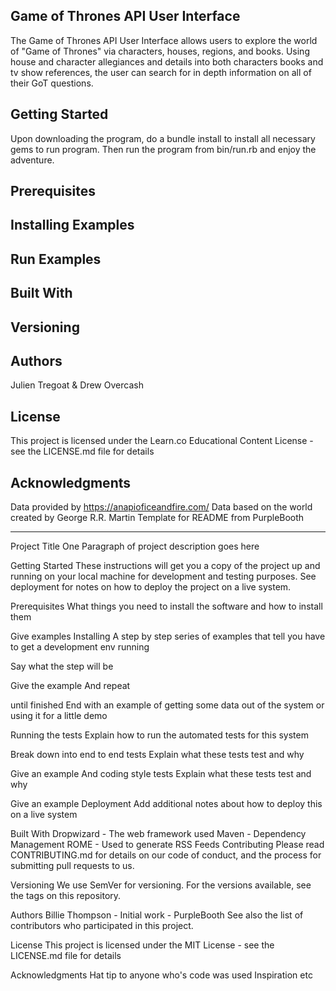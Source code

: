 ## Game of Thrones API User Interface ##

The Game of Thrones API User Interface allows users to explore the world of "Game of Thrones" via characters,
houses, regions, and books. Using house and character allegiances and details into both characters books and
tv show references, the user can search for in depth information on all of their GoT questions.

## Getting Started ##

Upon downloading the program, do a bundle install to install all necessary gems to run program. Then run
the program from bin/run.rb and enjoy the adventure.

## Prerequisites ##

## Installing Examples ##

## Run Examples ##

## Built With ##

## Versioning ##

## Authors ##
Julien Tregoat & Drew Overcash

## License ##
This project is licensed under the Learn.co Educational Content License - see the LICENSE.md file for details

## Acknowledgments ##
Data provided by https://anapioficeandfire.com/
Data based on the world created by George R.R. Martin
Template for README from PurpleBooth

_________________________

Project Title
One Paragraph of project description goes here

Getting Started
These instructions will get you a copy of the project up and running on your local machine for development and testing purposes. See deployment for notes on how to deploy the project on a live system.

Prerequisites
What things you need to install the software and how to install them

Give examples
Installing
A step by step series of examples that tell you have to get a development env running

Say what the step will be

Give the example
And repeat

until finished
End with an example of getting some data out of the system or using it for a little demo

Running the tests
Explain how to run the automated tests for this system

Break down into end to end tests
Explain what these tests test and why

Give an example
And coding style tests
Explain what these tests test and why

Give an example
Deployment
Add additional notes about how to deploy this on a live system

Built With
Dropwizard - The web framework used
Maven - Dependency Management
ROME - Used to generate RSS Feeds
Contributing
Please read CONTRIBUTING.md for details on our code of conduct, and the process for submitting pull requests to us.

Versioning
We use SemVer for versioning. For the versions available, see the tags on this repository.

Authors
Billie Thompson - Initial work - PurpleBooth
See also the list of contributors who participated in this project.

License
This project is licensed under the MIT License - see the LICENSE.md file for details

Acknowledgments
Hat tip to anyone who's code was used
Inspiration
etc
